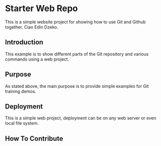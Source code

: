 # Starter Web Repo

This is a simple website project for showing how to use Git and Github together.
Ciao Edin Dzeko.

## Introduction

This example is to show different parts of the Git repository and various commands using a web project. 

## Purpose

As stated above, the main purpose is to provide simple examples for Git training demos.

## Deployment

This is a simple web project, deployment can be on any web server or even local file system.

## How To Contribute